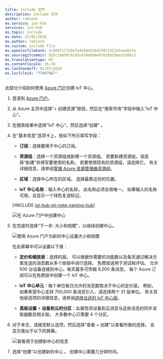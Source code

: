 ```yaml
---
title: include 文件
description: include 文件
author: robinsh
ms.service: iot-hub
services: iot-hub
ms.topic: include
ms.date: 11/02/2018
ms.author: robinsh
ms.custom: include file
ms.openlocfilehash: 3c869717729e7e42b9422bd3f0f2322afeaebb7a
ms.sourcegitcommit: 925c2a0f6c9193c67046b0e67628d15eec5205c3
ms.translationtype: HT
ms.contentlocale: zh-CN
ms.lasthandoff: 02/07/2020
ms.locfileid: "77067967"
---
```

此部分介绍如何使用 [Azure 门户](https://portal.azure.cn)创建 IoT 中心。

1. 登录到 [Azure 门户](https://portal.azure.cn)。

1. 从 Azure 主页中选择“+ 创建资源”按钮，然后在“搜索市场”字段中输入“IoT 中心”。   

1. 在搜索结果中选择“IoT 中心”，然后选择“创建”   。

1. 在“基本信息”选项卡上，按如下所示填写字段： 

   - **订阅**：选择要用于中心的订阅。

   - **资源组**：选择一个资源组或新建一个资源组。 若要新建资源组，请选择“新建”并填写要使用的名称。  若要使用现有的资源组，请选择它。 有关详细信息，请参阅[管理 Azure 资源管理器资源组](~/articles/azure-resource-manager/manage-resource-groups-portal.md)。

   - **区域**：选择中心所在的区域。 选择最靠近你的位置。

   - **IoT 中心名称**：输入中心的名称。 此名称必须全局唯一。 如果输入的名称可用，会显示一个绿色复选标记。

   [!INCLUDE [iot-hub-pii-note-naming-hub](iot-hub-pii-note-naming-hub.md)]

   ![在 Azure 门户中创建中心](./media/iot-hub-include-create-hub/iot-hub-create-screen-basics-vs2019.png)

1. 在完成时选择“下一步:  大小和规模”，以继续创建中心。

   ![使用 Azure 门户为新的中心设置大小和规模](./media/iot-hub-include-create-hub/iot-hub-create-screen-size-scale.png)

    在此屏幕中可以设置以下值：

    - **定价和缩放层**：选择的层。 可以根据你需要的功能数以及每天通过解决方案发送的消息数从多个层级中进行选择。 免费层适用于测试和评估。 允许 500 台设备连接到中心，每天最多可传输 8,000 条消息。 每个 Azure 订阅可以在免费层中创建一个 IoT 中心。

    - **IoT 中心单元**：每个单位每日允许的消息数取决于中心的定价层。 例如，如果希望中心支持 700,000 条消息引入，请选择两个 S1 层单位。
    有关其他层选项的详细信息，请参阅[选择合适的 IoT 中心层](../articles/iot-hub/iot-hub-scaling.md)。

    - **高级设置** > **设备到云的分区**：此属性将设备到云消息与这些消息的同步读取器数目相关联。 大多数中心只需要 4 个分区。

1. 对于本文，请接受默认选项，然后选择“查看 + 创建”以查看所做的选择。  会显示类似于以下的屏幕。

   ![查看用于创建新中心的信息](./media/iot-hub-include-create-hub/iot-hub-create-review-vs2019.png)

1. 选择“创建”以创建新的中心  。 创建中心需要几分钟时间。

